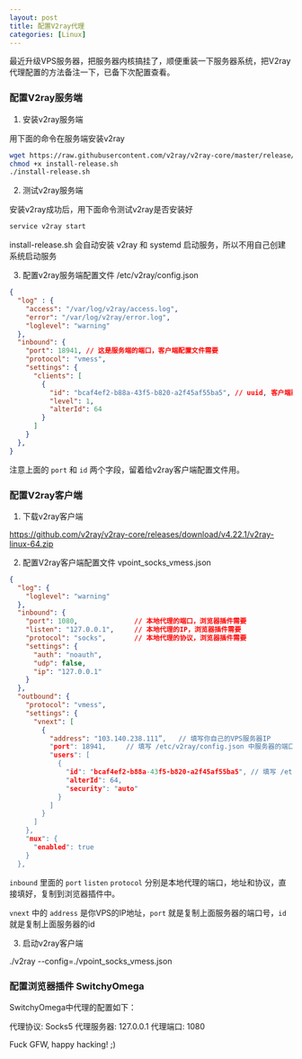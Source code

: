 ```yaml
---
layout: post
title: 配置V2ray代理
categories: [Linux]
---
```


最近升级VPS服务器，把服务器内核搞挂了，顺便重装一下服务器系统，把V2ray代理配置的方法备注一下，已备下次配置查看。

### 配置V2ray服务端

1. 安装v2ray服务端

用下面的命令在服务端安装v2ray

```bash
wget https://raw.githubusercontent.com/v2ray/v2ray-core/master/release/install-release.sh
chmod +x install-release.sh
./install-release.sh
```
2. 测试v2ray服务端

安装v2ray成功后，用下面命令测试v2ray是否安装好

```bash
service v2ray start
```

install-release.sh 会自动安装 v2ray 和 systemd 启动服务，所以不用自己创建系统启动服务

3. 配置v2ray服务端配置文件 /etc/v2ray/config.json

```json
{
  "log" : {
    "access": "/var/log/v2ray/access.log",
    "error": "/var/log/v2ray/error.log",
    "loglevel": "warning"
  },
  "inbound": {
    "port": 18941, // 这是服务端的端口，客户端配置文件需要
    "protocol": "vmess",
    "settings": {
      "clients": [
        {
          "id": "bcaf4ef2-b88a-43f5-b820-a2f45af55ba5", // uuid, 客户端配置文件需要
          "level": 1,
          "alterId": 64
        }
      ]
    }
  },
}
```

注意上面的 ```port``` 和 ```id``` 两个字段，留着给v2ray客户端配置文件用。

### 配置V2ray客户端

1. 下载v2ray客户端

https://github.com/v2ray/v2ray-core/releases/download/v4.22.1/v2ray-linux-64.zip

2. 配置V2ray客户端配置文件 vpoint_socks_vmess.json

```json
{
  "log": {
    "loglevel": "warning"
  },
  "inbound": {
    "port": 1080,              // 本地代理的端口，浏览器插件需要
    "listen": "127.0.0.1",     // 本地代理的IP，浏览器插件需要
    "protocol": "socks",       // 本地代理的协议，浏览器插件需要
    "settings": {
      "auth": "noauth",
      "udp": false,
      "ip": "127.0.0.1"
    }
  },
  "outbound": {
    "protocol": "vmess",
    "settings": {
      "vnext": [
        {
          "address": "103.140.238.111”,   // 填写你自己的VPS服务器IP
          "port": 18941,     // 填写 /etc/v2ray/config.json 中服务器的端口号
          "users": [
            {
              "id": "bcaf4ef2-b88a-43f5-b820-a2f45af55ba5", // 填写 /etc/v2ray/config.json 中uuid
              "alterId": 64,
              "security": "auto"
            }
          ]
        }
      ]
    },
    "mux": {
      "enabled": true
    }
  },
```

```inbound``` 里面的 ```port``` ```listen``` ```protocol``` 分别是本地代理的端口，地址和协议，直接填好，复制到浏览器插件中。

```vnext``` 中的 ```address``` 是你VPS的IP地址，```port``` 就是复制上面服务器的端口号，```id``` 就是复制上面服务器的id

3. 启动v2ray客户端

./v2ray --config=./vpoint_socks_vmess.json

### 配置浏览器插件 SwitchyOmega

SwitchyOmega中代理的配置如下：

代理协议: Socks5
代理服务器: 127.0.0.1
代理端口: 1080

Fuck GFW, happy hacking! ;)

